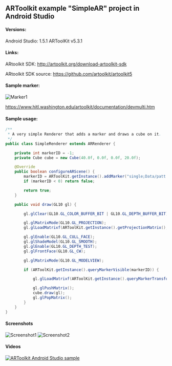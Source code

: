 ## ARToolkit example "SimpleAR" project in Android Studio

#### Versions:
Android Studio: 1.5.1
ARToolKit v5.3.1


#### Links:
ARtoolkit SDK: http://artoolkit.org/download-artoolkit-sdk

ARtoolkit SDK source: https://github.com/artoolkit/artoolkit5

#### Sample marker:

![Marker1](https://raw.githubusercontent.com/kosiara/artoolkit-android-studio-example/master/sampleMarker/patt2.jpg)

https://www.hitl.washington.edu/artoolkit/documentation/devmulti.htm

#### Sample usage:

```java
/**
 * A very simple Renderer that adds a marker and draws a cube on it.
 */
public class SimpleRenderer extends ARRenderer {

	private int markerID = -1;
	private Cube cube = new Cube(40.0f, 0.0f, 0.0f, 20.0f);

	@Override
	public boolean configureARScene() {
		markerID = ARToolKit.getInstance().addMarker("single;Data/patt.hiro;80");
		if (markerID < 0) return false;

		return true;
	}

	public void draw(GL10 gl) {

		gl.glClear(GL10.GL_COLOR_BUFFER_BIT | GL10.GL_DEPTH_BUFFER_BIT);

		gl.glMatrixMode(GL10.GL_PROJECTION);
		gl.glLoadMatrixf(ARToolKit.getInstance().getProjectionMatrix(), 0);

		gl.glEnable(GL10.GL_CULL_FACE);
		gl.glShadeModel(GL10.GL_SMOOTH);
		gl.glEnable(GL10.GL_DEPTH_TEST);
		gl.glFrontFace(GL10.GL_CW);

		gl.glMatrixMode(GL10.GL_MODELVIEW);

		if (ARToolKit.getInstance().queryMarkerVisible(markerID)) {

			gl.glLoadMatrixf(ARToolKit.getInstance().queryMarkerTransformation(markerID), 0);

			gl.glPushMatrix();
			cube.draw(gl);
			gl.glPopMatrix();
		}
	}
}
```

#### Screenshots

![Screenshot1](https://raw.githubusercontent.com/kosiara/artoolkit-android-studio-example/master/screenshots/device-2015-12-09-102231.png)
![Screenshot2](https://raw.githubusercontent.com/kosiara/artoolkit-android-studio-example/master/screenshots/device-2015-12-09-102300.png)

#### Videos

[![ARToolkit Android Studio sample](http://img.youtube.com/vi/g2z9acgPVHw/0.jpg)](https://youtu.be/g2z9acgPVHw "ARToolkit Android Studio sample")
